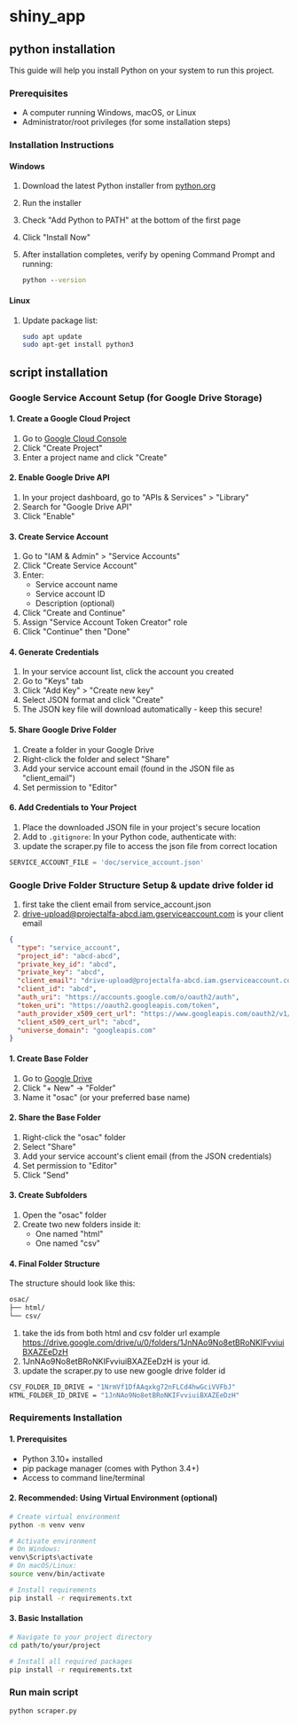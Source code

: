 # shiny_app

## python installation

This guide will help you install Python on your system to run this project.

### Prerequisites

- A computer running Windows, macOS, or Linux
- Administrator/root privileges (for some installation steps)

### Installation Instructions

#### Windows

1. Download the latest Python installer from [python.org](https://www.python.org/downloads/windows/)
2. Run the installer
3. Check "Add Python to PATH" at the bottom of the first page
4. Click "Install Now"
5. After installation completes, verify by opening Command Prompt and running:

   ```cmd
   python --version

#### Linux

1. Update package list:

   ```bash
   sudo apt update
   sudo apt-get install python3

## script installation

### Google Service Account Setup (for Google Drive Storage)

#### 1. Create a Google Cloud Project

1. Go to [Google Cloud Console](https://console.cloud.google.com/)
2. Click "Create Project"
3. Enter a project name and click "Create"

#### 2. Enable Google Drive API

1. In your project dashboard, go to "APIs & Services" > "Library"
2. Search for "Google Drive API"
3. Click "Enable"

#### 3. Create Service Account

1. Go to "IAM & Admin" > "Service Accounts"
2. Click "Create Service Account"
3. Enter:
   - Service account name
   - Service account ID
   - Description (optional)
4. Click "Create and Continue"
5. Assign "Service Account Token Creator" role
6. Click "Continue" then "Done"

#### 4. Generate Credentials

1. In your service account list, click the account you created
2. Go to "Keys" tab
3. Click "Add Key" > "Create new key"
4. Select JSON format and click "Create"
5. The JSON key file will download automatically - keep this secure!

#### 5. Share Google Drive Folder

1. Create a folder in your Google Drive
2. Right-click the folder and select "Share"
3. Add your service account email (found in the JSON file as "client_email")
4. Set permission to "Editor"

#### 6. Add Credentials to Your Project

1. Place the downloaded JSON file in your project's secure location
2. Add to `.gitignore`:
    In your Python code, authenticate with:
3. update the scraper.py file to access the json file from correct location

```python
SERVICE_ACCOUNT_FILE = 'doc/service_account.json'
```

### Google Drive Folder Structure Setup & update drive folder id

1. first take the client email from service_account.json
2. <drive-upload@projectalfa-abcd.iam.gserviceaccount.com> is your client email

```json
{
  "type": "service_account",
  "project_id": "abcd-abcd",
  "private_key_id": "abcd",
  "private_key": "abcd",
  "client_email": "drive-upload@projectalfa-abcd.iam.gserviceaccount.com",
  "client_id": "abcd",
  "auth_uri": "https://accounts.google.com/o/oauth2/auth",
  "token_uri": "https://oauth2.googleapis.com/token",
  "auth_provider_x509_cert_url": "https://www.googleapis.com/oauth2/v1/certs",
  "client_x509_cert_url": "abcd",
  "universe_domain": "googleapis.com"
}
```

#### 1. Create Base Folder

1. Go to [Google Drive](https://drive.google.com)
2. Click "+ New" → "Folder"
3. Name it "osac" (or your preferred base name)

#### 2. Share the Base Folder

1. Right-click the "osac" folder
2. Select "Share"
3. Add your service account's client email (from the JSON credentials)
4. Set permission to "Editor"
5. Click "Send"

#### 3. Create Subfolders

1. Open the "osac" folder
2. Create two new folders inside it:
   - One named "html"
   - One named "csv"

#### 4. Final Folder Structure

The structure should look like this:

```bash
osac/
├── html/
└── csv/
```

1. take the ids from both html and csv folder url example <https://drive.google.com/drive/u/0/folders/1JnNAo9No8etBRoNKIFvviuiBXAZEeDzH>
2. 1JnNAo9No8etBRoNKIFvviuiBXAZEeDzH is your id.
3. update the scraper.py to use new google drive folder id

```bash
CSV_FOLDER_ID_DRIVE = "1NrmVf1DfAAqxkg72nFLCd4hwGciVVFbJ"
HTML_FOLDER_ID_DRIVE = "1JnNAo9No8etBRoNKIFvviuiBXAZEeDzH"
```

### Requirements Installation

#### 1. Prerequisites

- Python 3.10+ installed
- pip package manager (comes with Python 3.4+)
- Access to command line/terminal

#### 2. Recommended: Using Virtual Environment (optional)

```bash
# Create virtual environment
python -m venv venv

# Activate environment
# On Windows:
venv\Scripts\activate
# On macOS/Linux:
source venv/bin/activate

# Install requirements
pip install -r requirements.txt
```

#### 3. Basic Installation

```bash
# Navigate to your project directory
cd path/to/your/project

# Install all required packages
pip install -r requirements.txt
```

### Run main script

```bash
python scraper.py




